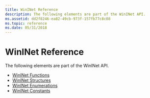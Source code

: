 ```yaml
---
title: WinINet Reference
description: The following elements are part of the WinINet API.
ms.assetid: dd2f8246-ea82-49cb-973f-157fb77c8c08
ms.topic: reference
ms.date: 05/31/2018
---
```


# WinINet Reference

The following elements are part of the WinINet API.

-   [WinINet Functions](wininet-functions.md)
-   [WinINet Structures](wininet-structures.md)
-   [WinINet Enumerations](wininet-enumerations.md)
-   [WinINet Constants](wininet-constants.md)

 

 




